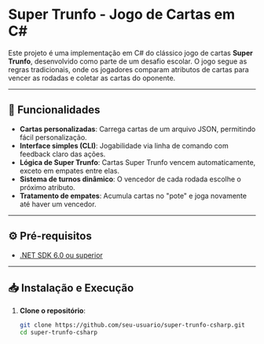 # Super Trunfo - Jogo de Cartas em C#

Este projeto é uma implementação em C# do clássico jogo de cartas **Super Trunfo**, desenvolvido como parte de um desafio escolar. O jogo segue as regras tradicionais, onde os jogadores comparam atributos de cartas para vencer as rodadas e coletar as cartas do oponente.

---

## 🚀 Funcionalidades

- **Cartas personalizadas**: Carrega cartas de um arquivo JSON, permitindo fácil personalização.
- **Interface simples (CLI)**: Jogabilidade via linha de comando com feedback claro das ações.
- **Lógica de Super Trunfo**: Cartas Super Trunfo vencem automaticamente, exceto em empates entre elas.
- **Sistema de turnos dinâmico**: O vencedor de cada rodada escolhe o próximo atributo.
- **Tratamento de empates**: Acumula cartas no "pote" e joga novamente até haver um vencedor.

---

## ⚙️ Pré-requisitos

- [.NET SDK 6.0 ou superior](https://dotnet.microsoft.com/download)

---

## 📥 Instalação e Execução

1. **Clone o repositório**:
   ```bash
   git clone https://github.com/seu-usuario/super-trunfo-csharp.git
   cd super-trunfo-csharp
